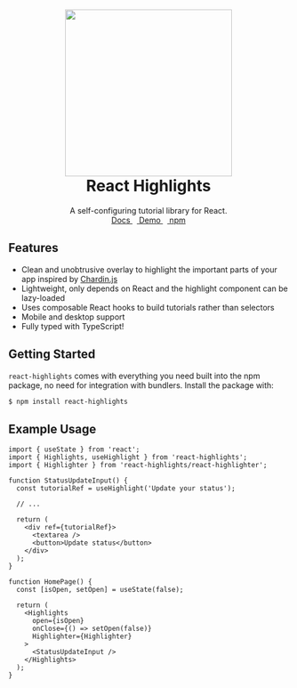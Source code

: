 <h1 align="center">
  <img height="300" src="https://github.com/RevereCRE/react-highlights/blob/main/.github/readme_logo.png">
  <br>
  React Highlights
</h1>

<p align="center">
  A self-configuring tutorial library for React.
  <br>
  <a href="https://reverecre.github.io/react-highlights">
    Docs
  </a>&nbsp;&nbsp;<a href="https://reverecre.github.io/react-highlights/docs/intro">
    Demo
  </a>&nbsp;&nbsp;<a href="https://www.npmjs.com/package/react-highlights">
    npm
  </a>
</p>

## Features

- Clean and unobtrusive overlay to highlight the important parts of your app
  inspired by [Chardin.js](https://heelhook.github.io/chardin.js/)
- Lightweight, only depends on React and the highlight component can be
  lazy-loaded
- Uses composable React hooks to build tutorials rather than selectors
- Mobile and desktop support
- Fully typed with TypeScript!

## Getting Started

`react-highlights` comes with everything you need built into the npm package, no
need for integration with bundlers. Install the package with:

```sh
$ npm install react-highlights
```

## Example Usage

```tsx
import { useState } from 'react';
import { Highlights, useHighlight } from 'react-highlights';
import { Highlighter } from 'react-highlights/react-highlighter';

function StatusUpdateInput() {
  const tutorialRef = useHighlight('Update your status');

  // ...

  return (
    <div ref={tutorialRef}>
      <textarea />
      <button>Update status</button>
    </div>
  );
}

function HomePage() {
  const [isOpen, setOpen] = useState(false);

  return (
    <Highlights
      open={isOpen}
      onClose={() => setOpen(false)}
      Highlighter={Highlighter}
    >
      <StatusUpdateInput />
    </Highlights>
  );
}
```
